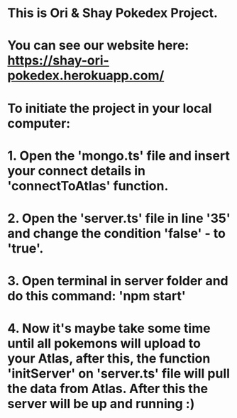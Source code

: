 # This is Ori & Shay Pokedex Project.

# You can see our website here: https://shay-ori-pokedex.herokuapp.com/

# To initiate the project in your local computer:

# 1. Open the 'mongo.ts' file and insert your connect details in 'connectToAtlas' function.

# 2. Open the 'server.ts' file in line '35' and change the condition 'false' - to 'true'.

# 3. Open terminal in server folder and do this command: 'npm start'

# 4. Now it's maybe take some time until all pokemons will upload to your Atlas, after this, the function 'initServer' on 'server.ts' file will pull the data from Atlas. After this the server will be up and running :)
